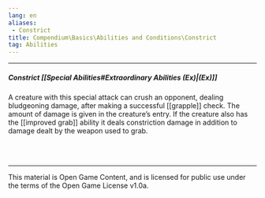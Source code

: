 ```yaml
---
lang: en
aliases:
 - Constrict
title: Compendium\Basics\Abilities and Conditions\Constrict
tag: Abilities
---
```


---
##### Constrict [[Special Abilities#Extraordinary Abilities (Ex)|(Ex)]]

A creature with this special attack can crush an opponent, dealing bludgeoning damage, after making a successful [[grapple]] check. The amount of damage is given in the creature’s entry. If the creature also has the [[improved grab]] ability it deals constriction damage in addition to damage dealt by the weapon used to grab.



<br><br>

---

This material is Open Game Content, and is licensed for public use under the terms of the Open Game License v1.0a.
